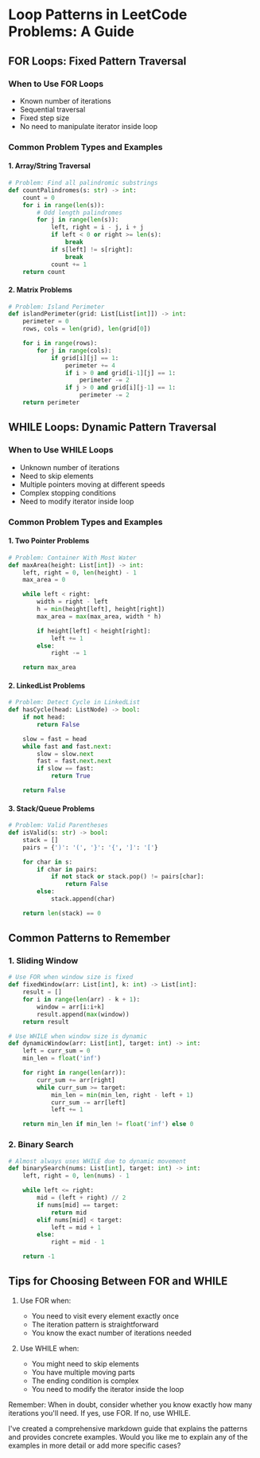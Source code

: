 # Loop Patterns in LeetCode Problems: A Guide

## FOR Loops: Fixed Pattern Traversal

### When to Use FOR Loops

- Known number of iterations
- Sequential traversal
- Fixed step size
- No need to manipulate iterator inside loop

### Common Problem Types and Examples

#### 1. Array/String Traversal

```python
# Problem: Find all palindromic substrings
def countPalindromes(s: str) -> int:
    count = 0
    for i in range(len(s)):
        # Odd length palindromes
        for j in range(len(s)):
            left, right = i - j, i + j
            if left < 0 or right >= len(s):
                break
            if s[left] != s[right]:
                break
            count += 1
    return count
```

#### 2. Matrix Problems

```python
# Problem: Island Perimeter
def islandPerimeter(grid: List[List[int]]) -> int:
    perimeter = 0
    rows, cols = len(grid), len(grid[0])

    for i in range(rows):
        for j in range(cols):
            if grid[i][j] == 1:
                perimeter += 4
                if i > 0 and grid[i-1][j] == 1:
                    perimeter -= 2
                if j > 0 and grid[i][j-1] == 1:
                    perimeter -= 2
    return perimeter
```

## WHILE Loops: Dynamic Pattern Traversal

### When to Use WHILE Loops

- Unknown number of iterations
- Need to skip elements
- Multiple pointers moving at different speeds
- Complex stopping conditions
- Need to modify iterator inside loop

### Common Problem Types and Examples

#### 1. Two Pointer Problems

```python
# Problem: Container With Most Water
def maxArea(height: List[int]) -> int:
    left, right = 0, len(height) - 1
    max_area = 0

    while left < right:
        width = right - left
        h = min(height[left], height[right])
        max_area = max(max_area, width * h)

        if height[left] < height[right]:
            left += 1
        else:
            right -= 1

    return max_area
```

#### 2. LinkedList Problems

```python
# Problem: Detect Cycle in LinkedList
def hasCycle(head: ListNode) -> bool:
    if not head:
        return False

    slow = fast = head
    while fast and fast.next:
        slow = slow.next
        fast = fast.next.next
        if slow == fast:
            return True

    return False
```

#### 3. Stack/Queue Problems

```python
# Problem: Valid Parentheses
def isValid(s: str) -> bool:
    stack = []
    pairs = {')': '(', '}': '{', ']': '['}

    for char in s:
        if char in pairs:
            if not stack or stack.pop() != pairs[char]:
                return False
        else:
            stack.append(char)

    return len(stack) == 0
```

## Common Patterns to Remember

### 1. Sliding Window

```python
# Use FOR when window size is fixed
def fixedWindow(arr: List[int], k: int) -> List[int]:
    result = []
    for i in range(len(arr) - k + 1):
        window = arr[i:i+k]
        result.append(max(window))
    return result

# Use WHILE when window size is dynamic
def dynamicWindow(arr: List[int], target: int) -> int:
    left = curr_sum = 0
    min_len = float('inf')

    for right in range(len(arr)):
        curr_sum += arr[right]
        while curr_sum >= target:
            min_len = min(min_len, right - left + 1)
            curr_sum -= arr[left]
            left += 1

    return min_len if min_len != float('inf') else 0
```

### 2. Binary Search

```python
# Almost always uses WHILE due to dynamic movement
def binarySearch(nums: List[int], target: int) -> int:
    left, right = 0, len(nums) - 1

    while left <= right:
        mid = (left + right) // 2
        if nums[mid] == target:
            return mid
        elif nums[mid] < target:
            left = mid + 1
        else:
            right = mid - 1

    return -1
```

## Tips for Choosing Between FOR and WHILE

1. Use FOR when:

   - You need to visit every element exactly once
   - The iteration pattern is straightforward
   - You know the exact number of iterations needed

2. Use WHILE when:
   - You might need to skip elements
   - You have multiple moving parts
   - The ending condition is complex
   - You need to modify the iterator inside the loop

Remember: When in doubt, consider whether you know exactly how many iterations you'll need. If yes, use FOR. If no, use WHILE.

I've created a comprehensive markdown guide that explains the patterns and provides concrete examples. Would you like me to explain any of the examples in more detail or add more specific cases?
